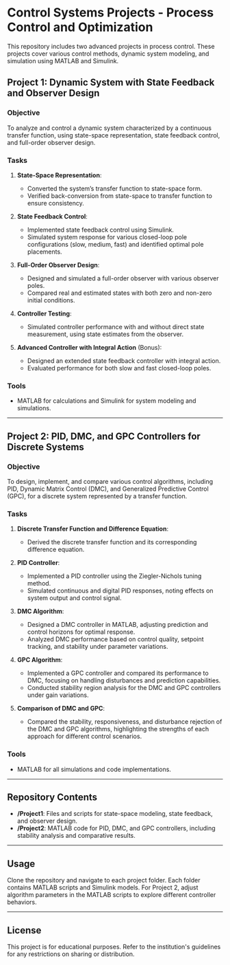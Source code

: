 # Control Systems Projects - Process Control and Optimization

This repository includes two advanced projects in process control. These projects cover various control methods, dynamic system modeling, and simulation using MATLAB and Simulink.

## Project 1: Dynamic System with State Feedback and Observer Design

### Objective
To analyze and control a dynamic system characterized by a continuous transfer function, using state-space representation, state feedback control, and full-order observer design.

### Tasks
1. **State-Space Representation**:
   - Converted the system’s transfer function to state-space form.
   - Verified back-conversion from state-space to transfer function to ensure consistency.

2. **State Feedback Control**:
   - Implemented state feedback control using Simulink.
   - Simulated system response for various closed-loop pole configurations (slow, medium, fast) and identified optimal pole placements.

3. **Full-Order Observer Design**:
   - Designed and simulated a full-order observer with various observer poles.
   - Compared real and estimated states with both zero and non-zero initial conditions.

4. **Controller Testing**:
   - Simulated controller performance with and without direct state measurement, using state estimates from the observer.

5. **Advanced Controller with Integral Action** (Bonus):
   - Designed an extended state feedback controller with integral action.
   - Evaluated performance for both slow and fast closed-loop poles.

### Tools
- MATLAB for calculations and Simulink for system modeling and simulations.

---

## Project 2: PID, DMC, and GPC Controllers for Discrete Systems

### Objective
To design, implement, and compare various control algorithms, including PID, Dynamic Matrix Control (DMC), and Generalized Predictive Control (GPC), for a discrete system represented by a transfer function.

### Tasks
1. **Discrete Transfer Function and Difference Equation**:
   - Derived the discrete transfer function and its corresponding difference equation.
   
2. **PID Controller**:
   - Implemented a PID controller using the Ziegler-Nichols tuning method.
   - Simulated continuous and digital PID responses, noting effects on system output and control signal.

3. **DMC Algorithm**:
   - Designed a DMC controller in MATLAB, adjusting prediction and control horizons for optimal response.
   - Analyzed DMC performance based on control quality, setpoint tracking, and stability under parameter variations.

4. **GPC Algorithm**:
   - Implemented a GPC controller and compared its performance to DMC, focusing on handling disturbances and prediction capabilities.
   - Conducted stability region analysis for the DMC and GPC controllers under gain variations.

5. **Comparison of DMC and GPC**:
   - Compared the stability, responsiveness, and disturbance rejection of the DMC and GPC algorithms, highlighting the strengths of each approach for different control scenarios.

### Tools
- MATLAB for all simulations and code implementations.

---

## Repository Contents
- **/Project1**: Files and scripts for state-space modeling, state feedback, and observer design.
- **/Project2**: MATLAB code for PID, DMC, and GPC controllers, including stability analysis and comparative results.

---

## Usage
Clone the repository and navigate to each project folder. Each folder contains MATLAB scripts and Simulink models. For Project 2, adjust algorithm parameters in the MATLAB scripts to explore different controller behaviors.

---

## License
This project is for educational purposes. Refer to the institution's guidelines for any restrictions on sharing or distribution.
